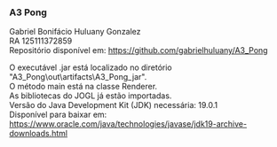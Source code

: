 ### A3 Pong
Gabriel Bonifácio Huluany Gonzalez<br>
RA 125111372859<br>
Repositório disponível em: https://github.com/gabrielhuluany/A3_Pong

O executável .jar está localizado no diretório "A3_Pong\out\artifacts\A3_Pong_jar".<br>
O método main está na classe Renderer.<br>
As bibliotecas do JOGL já estão importadas.<br>
Versão do Java Development Kit (JDK) necessária: 19.0.1<br>
Disponível para baixar em: https://www.oracle.com/java/technologies/javase/jdk19-archive-downloads.html<br>

